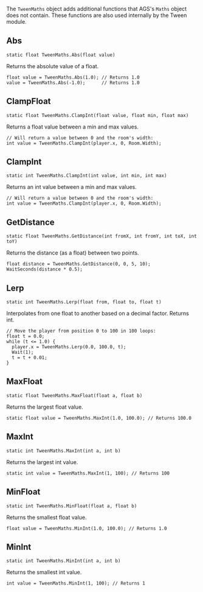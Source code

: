 The `TweenMaths` object adds additional functions that AGS's `Maths` object does not contain.
These functions are also used internally by the Tween module.

## Abs

    static float TweenMaths.Abs(float value)

Returns the absolute value of a float.

    float value = TweenMaths.Abs(1.0); // Returns 1.0
    value = TweenMaths.Abs(-1.0);      // Returns 1.0

## ClampFloat

    static float TweenMaths.ClampInt(float value, float min, float max)

Returns a float value between a min and max values.

    // Will return a value between 0 and the room's width:
    int value = TweenMaths.ClampInt(player.x, 0, Room.Width);

## ClampInt

    static int TweenMaths.ClampInt(int value, int min, int max)

Returns an int value between a min and max values.

    // Will return a value between 0 and the room's width:
    int value = TweenMaths.ClampInt(player.x, 0, Room.Width);

## GetDistance

    static float TweenMaths.GetDistance(int fromX, int fromY, int toX, int toY)

Returns the distance (as a float) between two points.

    float distance = TweenMaths.GetDistance(0, 0, 5, 10);
    WaitSeconds(distance * 0.5);

## Lerp

    static int TweenMaths.Lerp(float from, float to, float t)

Interpolates from one float to another based on a decimal factor. Returns int.

    // Move the player from position 0 to 100 in 100 loops:
    float t = 0.0;
    while (t <= 1.0) {
      player.x = TweenMaths.Lerp(0.0, 100.0, t);
      Wait(1);
      t = t + 0.01;
    }

## MaxFloat

    static float TweenMaths.MaxFloat(float a, float b)

Returns the largest float value.

    static float value = TweenMaths.MaxInt(1.0, 100.0); // Returns 100.0

## MaxInt

    static int TweenMaths.MaxInt(int a, int b)

Returns the largest int value.

    static int value = TweenMaths.MaxInt(1, 100); // Returns 100


## MinFloat

    static int TweenMaths.MinFloat(float a, float b)

Returns the smallest float value.

    float value = TweenMaths.MinInt(1.0, 100.0); // Returns 1.0

## MinInt

    static int TweenMaths.MinInt(int a, int b)

Returns the smallest int value.

    int value = TweenMaths.MinInt(1, 100); // Returns 1
